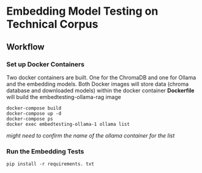 # Embedding Model Testing on Technical Corpus

## Workflow

### Set up Docker Containers

Two docker containers are built.  One for the ChromaDB and one for Ollama and the embedding models.
Both Docker images will store data (chroma database and downloaded models) within the docker container
**Dockerfile** will build the embedtesting-ollama-rag image

```
docker-compose build
docker-compose up -d
docker-compose ps
docker exec embedtesting-ollama-1 ollama list
```
*might need to confirm the name of the ollama container for the list*

### Run the Embedding Tests
```
pip install -r requirements. txt
```



